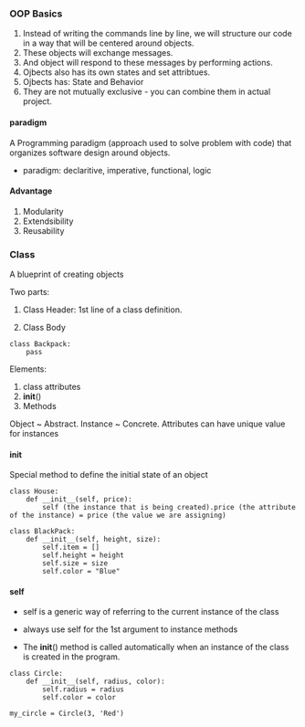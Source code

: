### OOP Basics

1. Instead of writing the commands line by line, we will structure our code in a way that will be centered around objects. 
2. These objects will exchange messages. 
3. And object will respond to these messages by performing actions. 
4. Ojbects also has its own states and set attribtues.
5. Ojbects has: State and Behavior
6. They are not mutually exclusive - you can combine them in actual project. 

#### paradigm
A Programming paradigm (approach used to solve problem with code) that organizes software design around objects.

- paradigm: declaritive, imperative, functional, logic

#### Advantage

1. Modularity
2. Extendsibility
3. Reusability 


### Class

A blueprint of creating objects

Two parts:
1. Class Header:
1st line of a class definition.

2. Class Body

```
class Backpack:
	pass

```
Elements:
1. class attributes
2. __init__()
3. Methods

Object ~ Abstract.
Instance ~ Concrete. Attributes can have unique value for instances

#### __init__

Special method to define the initial state of an object

```
class House:
	def __init__(self, price):
		self (the instance that is being created).price (the attribute of the instance) = price (the value we are assigning)

```

```
class BlackPack:
	def __init__(self, height, size):
		self.item = []
		self.height = height
		self.size = size
		self.color = "Blue"
```

#### self
- self is a generic way of referring to the current instance of the class

- always use self for the 1st argument to instance methods

- The __init__() method is called automatically when an instance of the class is created in the program.

```
class Circle:
	def __init__(self, radius, color):
		self.radius = radius
		self.color = color

my_circle = Circle(3, 'Red')
```

